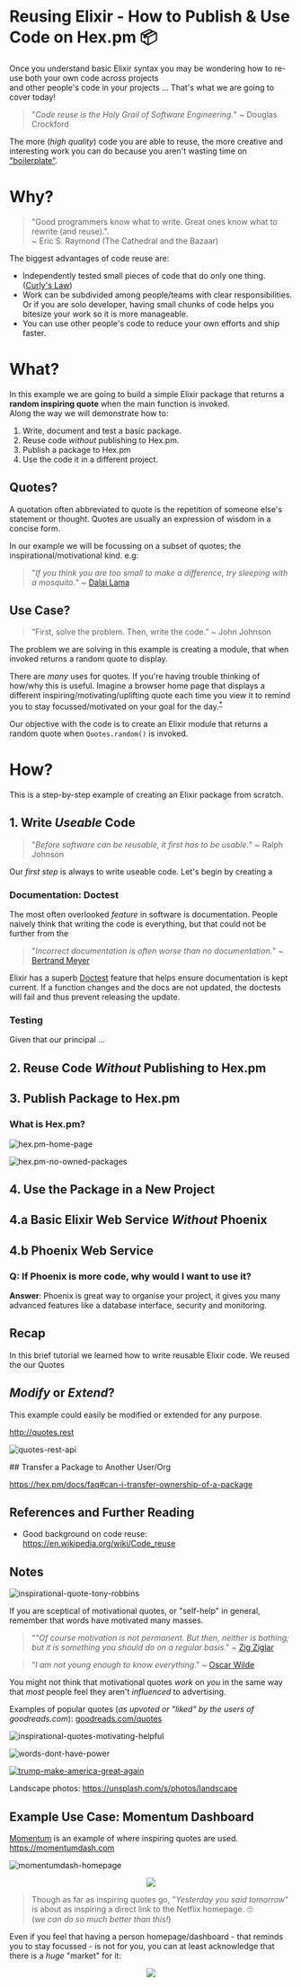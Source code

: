 # Reusing Elixir - How to Publish & Use Code on Hex.pm 📦

Once you understand basic Elixir syntax
you may be wondering how to re-use
both your own code across projects <br />
and other people's code in your projects ...
That's what we are going to cover today!

<!--
If you are rewriting the same code
("_reinventing the wheel_")
in each new project
you have not understood
a fundamental goal of software engineering:
reuse code.
-->

> "_Code reuse is the Holy Grail of Software Engineering._"
~ Douglas Crockford

<!--
If you aren't reusing code (_both your own and other people's_),
you're doing it wrong.

![grumpy-cat-you-re-doing-it-wrong](https://user-images.githubusercontent.com/194400/65946493-30363c00-e42e-11e9-81c7-7267ac7ab47b.png)
-->

The more (_high quality_) code you are able to reuse,
the more creative and interesting work you can do
because you aren't wasting time on
["boilerplate"](https://en.wikipedia.org/wiki/Boilerplate_code).


# Why?

> "Good programmers
know what to write.
Great ones know what
to rewrite (and reuse).". <br />
~ Eric S. Raymond (The Cathedral and the Bazaar)

The biggest advantages of code reuse are:
+ Independently tested small pieces of code
that do only one thing.
([Curly's Law](https://blog.codinghorror.com/curlys-law-do-one-thing))
+ Work can be subdivided among people/teams with clear responsibilities. <br />
Or if you are solo developer,
having small chunks of code helps you bitesize your work
so it is more manageable.
+ You can use other people's code
to reduce your own efforts
and ship faster.


# What?

In this example we are going to build a simple Elixir package
that returns a **random inspiring quote**
when the main function is invoked. <br />
Along the way we will demonstrate how to:
1. Write, document and test a basic package.  
2. Reuse code _without_ publishing to Hex.pm.
3. Publish a package to Hex.pm
4. Use the code it in a different project.

## Quotes?

A quotation often abbreviated to quote
is the repetition of someone else's statement or thought.
Quotes are usually an expression of wisdom in a concise form.


In our example we will be focussing on
a subset of quotes; the inspirational/motivational kind. e.g:

> "_If you think you are too small to make a difference,
try sleeping with a mosquito._"
~ [Dalai Lama](https://www.goodreads.com/quotes/7777-if-you-think-you-are-too-small-to-make-a)

## Use Case?

> “First, solve the problem. Then, write the code.” ~ John Johnson

The problem we are solving in this example
is creating a module,
that when invoked
returns a random
quote to display.

There are _many_ uses for quotes.
If you're having trouble thinking of how/why this is useful.
Imagine a browser home page
that displays a different inspiring/motivating/uplifting quote
each time you view it
to remind you
to stay focussed/motivated
on your goal for the day.<sup>[*](#example-use-case-momentum-dashboard)</sup>

Our objective with the code is
to create an Elixir module that returns
a random quote when `Quotes.random()` is invoked.

# How?

This is a step-by-step example of creating an Elixir package from scratch.


## 1. Write _Useable_ Code

> "_Before software can be reusable,
it first has to be usable._"
~ Ralph Johnson


Our _first step_ is always to write useable code.
Let's begin by creating a




### Documentation: Doctest

The most often overlooked _feature_ in software is documentation.
People naively think that writing the code is everything,
but that could not be further from the

> "_Incorrect documentation is often worse than no documentation._"
~ [Bertrand Meyer](https://en.wikipedia.org/wiki/Bertrand_Meyer)

Elixir has a superb
[Doctest](https://elixir-lang.org/getting-started/mix-otp/docs-tests-and-with.html)
feature that helps ensure documentation is kept current.
If a function changes and the docs are not updated,
the doctests will fail and thus prevent releasing the update.



### Testing

Given that our principal ...


## 2. Reuse Code _Without_ Publishing to Hex.pm




## 3. Publish Package to Hex.pm



### What is Hex.pm?



![hex.pm-home-page](https://user-images.githubusercontent.com/194400/65838440-f4e72080-e2fa-11e9-82d4-821187461804.png)


![hex.pm-no-owned-packages](https://user-images.githubusercontent.com/194400/65838879-8c4e7280-e2ff-11e9-8357-c939e3fde78a.png)


## 4. Use the Package in a New Project


## 4.a Basic Elixir Web Service _Without_ Phoenix

## 4.b Phoenix Web Service

### Q: If Phoenix is more code, why would I want to use it?

**Answer**: Phoenix is great way to organise your project,
it gives you many advanced features like a database interface,
security and monitoring.


## Recap

In this brief tutorial we learned how to write reusable Elixir code.
We reused the our Quotes


## _Modify_ or _Extend_?

This example could easily be modified or extended
for any purpose.

http://quotes.rest

![quotes-rest-api](https://user-images.githubusercontent.com/194400/65838802-d125d980-e2fe-11e9-93a4-12026b05932e.png)


## Transfer a Package to Another User/Org

https://hex.pm/docs/faq#can-i-transfer-ownership-of-a-package

## References and Further Reading

+ Good background on code reuse: https://en.wikipedia.org/wiki/Code_reuse



## Notes


![inspirational-quote-tony-robbins](https://user-images.githubusercontent.com/194400/65891570-a68a5e00-e39c-11e9-8cfd-d6fcaeea242f.png)


If you are sceptical of motivational quotes,
or "self-help" in general,
remember that words have motivated many masses.


> “_“Of course motivation is not permanent.
But then, neither is bathing;
but it is something you should do on a regular basis_.”
~ [Zig Ziglar](https://www.goodreads.com/author/quotes/50316.Zig_Ziglar)

> “_I am not young enough to know everything_.”
~ [Oscar Wilde](https://www.goodreads.com/author/quotes/3565.Oscar_Wilde)

You might not think that motivational quotes _work_ on _you_
in the same way that _most_ people
feel they aren't _influenced_ to advertising.





Examples of popular quotes
(_as upvoted or "liked" by the users of goodreads.com_):
[goodreads.com/quotes](https://www.goodreads.com/quotes)


![inspirational-quotes-motivating-helpful](https://user-images.githubusercontent.com/194400/65878472-0f1a1080-e386-11e9-92b5-8337c581d825.png)


![words-dont-have-power](https://user-images.githubusercontent.com/194400/65902305-03dcda00-e3b2-11e9-9574-5c0a01f3bd21.png)


[![trump-make-america-great-again](https://user-images.githubusercontent.com/194400/66102197-66e49180-e5a9-11e9-87cf-05d3416d7120.png)](https://en.wikipedia.org/wiki/Make_America_Great_Again)



Landscape photos: https://unsplash.com/s/photos/landscape

## Example Use Case: Momentum Dashboard


[Momentum](https://chrome.google.com/webstore/detail/momentum/laookkfknpbbblfpciffpaejjkokdgca) is an example
of where inspiring quotes are used. https://momentumdash.com

![momentumdash-homepage](https://user-images.githubusercontent.com/194400/66111636-2db81b80-e5c1-11e9-92b8-c2836ea7b48d.png)

<div align="center">
  <a href="https://momentumdash.com">
    <img src="https://user-images.githubusercontent.com/194400/66114469-cd2bdd00-e5c6-11e9-9465-af9a032c700c.png" "momentum dashboard example">
  </a>
</div>

> Though as far as inspiring quotes go,
"_Yesterday you said tomorrow_"
is about as inspiring a direct link to the Netflix homepage. 🙄 <br />
(_we can do so much better than this!_)


Even if you feel that
having a person homepage/dashboard -
that reminds you to stay focussed - is not for you,
you can at least acknowledge that there is a _huge_ "market" for it:

<div align="center">
  <a href="https://chrome.google.com/webstore/detail/momentum/laookkfknpbbblfpciffpaejjkokdgca">
    <img src="https://user-images.githubusercontent.com/194400/66114356-93f36d00-e5c6-11e9-9961-f4439760c955.png" "3.4 Million Chrome Users!">
  </a>
</div>
